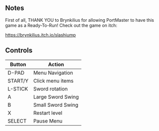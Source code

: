 ## Notes

First of all, THANK YOU to Brynkilius for allowing PortMaster to have this game as a Ready-To-Run! Check out the game on itch:

https://brynkilius.itch.io/slashjump

## Controls

| Button  | Action            |
| ------- | ----------------- |
| D-PAD   | Menu Navigation   |
| START/Y | Click menu items  |
| L-STICK | Sword rotation    |
| A       | Large Sword Swing |
| B       | Small Sword Swing |
| X       | Restart level     |
| SELECT  | Pause Menu        |


